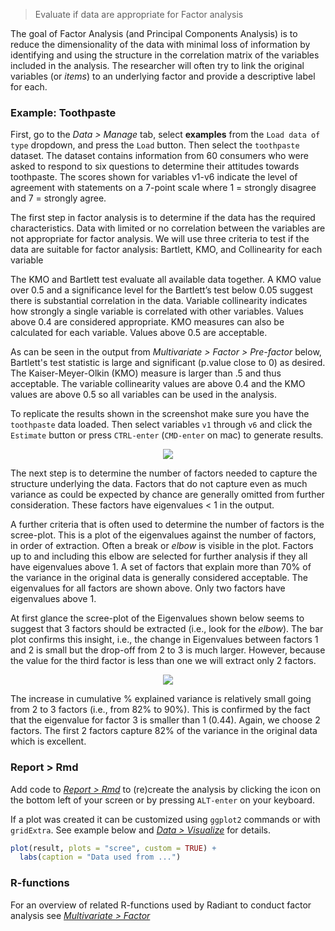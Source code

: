 > Evaluate if data are appropriate for Factor analysis

The goal of Factor Analysis (and Principal Components Analysis) is to reduce the dimensionality of the data with minimal loss of information by identifying and using the structure in the correlation matrix of the variables included in the analysis. The researcher will often try to link the original variables (or _items_) to an underlying factor and provide a descriptive label for each.

### Example: Toothpaste

First, go to the _Data > Manage_ tab, select **examples** from the `Load data of type` dropdown, and press the `Load` button. Then select the `toothpaste` dataset. The dataset contains information from 60 consumers who were asked to respond to six questions to determine their attitudes towards toothpaste. The scores shown for variables v1-v6 indicate the level of agreement with statements on a 7-point scale where 1 = strongly disagree and 7 = strongly agree.

The first step in factor analysis is to determine if the data has the required characteristics. Data with limited or no correlation between the variables are not appropriate for factor analysis. We will use three criteria to test if the data are suitable for factor analysis:  Bartlett, KMO, and Collinearity for each variable

The KMO and Bartlett test evaluate all available data together. A KMO value over 0.5 and a significance level for the Bartlett’s test below 0.05 suggest there is substantial correlation in the data. Variable collinearity indicates how strongly a single variable is correlated with other variables. Values above 0.4 are considered appropriate. KMO measures can also be calculated for each variable. Values above 0.5 are acceptable.

As can be seen in the output from _Multivariate > Factor > Pre-factor_ below, Bartlett's test statistic is large and significant (p.value close to 0) as desired. The Kaiser-Meyer-Olkin (KMO) measure is larger than .5 and thus acceptable. The variable collinearity values are above 0.4 and the KMO values are above 0.5 so all variables can be used in the analysis.

To replicate the results shown in the screenshot make sure you have the `toothpaste` data loaded. Then select variables `v1` through `v6` and click the `Estimate` button or press `CTRL-enter` (`CMD-enter` on mac) to generate results.

<p align="center"><img src="https://radiant-rstats.github.io/docs/multivariate/figures_multivariate/pre_factor_summary.png"></p>

The next step is to determine the number of factors needed to capture the structure underlying the data. Factors that do not capture even as much variance as could be expected by chance are generally omitted from further consideration. These factors have eigenvalues < 1 in the output.

A further criteria that is often used to determine the number of factors is the scree-plot. This is a plot of the eigenvalues against the number of factors, in order of extraction. Often a break or _elbow_ is visible in the plot. Factors up to and including this elbow are selected for further analysis if they all have eigenvalues above 1. A set of factors that explain more than 70% of the variance in the original data is generally considered acceptable. The eigenvalues for all factors are shown above. Only two factors have eigenvalues above 1.

At first glance the scree-plot of the Eigenvalues shown below seems to suggest that 3 factors should be extracted (i.e., look for the _elbow_). The bar plot confirms this insight, i.e., the change in Eigenvalues between factors 1 and 2 is small but the drop-off from 2 to 3 is much larger. However, because the value for the third factor is less than one we will extract only 2 factors.

<p align="center"><img src="https://radiant-rstats.github.io/docs/multivariate/figures_multivariate/pre_factor_plot.png"></p>

The increase in cumulative % explained variance is relatively small going from 2 to 3 factors (i.e., from 82% to 90%). This is confirmed by the fact that the eigenvalue for factor 3 is smaller than 1 (0.44). Again, we choose 2 factors. The first 2 factors capture 82% of the variance in the original data which is excellent.

### Report > Rmd

Add code to <a href="https://radiant-rstats.github.io/docs/data/report_rmd.html" target="_blank">_Report > Rmd_</a> to (re)create the analysis by clicking the <i title="report results" class="fa fa-edit"></i> icon on the bottom left of your screen or by pressing `ALT-enter` on your keyboard. 

If a plot was created it can be customized using `ggplot2` commands or with `gridExtra`. See example below and <a href="https://radiant-rstats.github.io/docs/data/visualize.html" target="_blank">_Data > Visualize_</a> for details.

```r
plot(result, plots = "scree", custom = TRUE) + 
  labs(caption = "Data used from ...")
```

### R-functions

For an overview of related R-functions used by Radiant to conduct factor analysis see <a href = "https://radiant-rstats.github.io/radiant.multivariate/reference/index.html#section-multivariate-factor" target="_blank">_Multivariate > Factor_</a>
